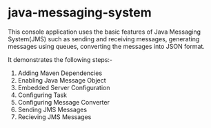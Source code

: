# java-messaging-system

This console application uses the basic features of Java Messaging System(JMS) such as sending and receiving messages, generating messages using queues, converting the messages into JSON format.

It demonstrates the following steps:-

1) Adding Maven Dependencies
2) Enabling Java Message Object
3) Embedded Server Configuration
4) Configuring Task
5) Configuring Message Converter
6) Sending JMS Messages
7) Recieving JMS Messages
